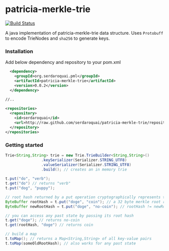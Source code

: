 # patricia-merkle-trie
[![Build Status](https://travis-ci.com/serdaroquai/patricia-merkle-trie.svg?branch=master)](https://travis-ci.org/serdaroquai/patricia-merkle-trie)  

A java implementation of patricia-merkle-trie data structure. Uses `Protobuff` to encode TrieNodes and `sha256` to generate keys. 

### Installation
Add below dependency and repository to your pom.xml

```xml
  <dependency>
    <groupId>org.serdaroquai.pml</groupId>
    <artifactId>patricia-merkle-trie</artifactId>
    <version>0.0.2</version>
  </dependency>

//..
  
<repositories>
  <repository>
    <id>serdaroquai</id>
    <url>http://raw.github.com/serdaroquai/patricia-merkle-trie/repository/</url>
  </repository>
</repositories>
```



### Getting started
```java
Trie<String,String> trie = new Trie.TrieBuilder<String,String>()
				.keySerializer(Serializer.STRING_UTF8)
				.valueSerializer(Serializer.STRING_UTF8)
				.build(); // creates an in memory trie
        
t.put("do", "verb");
t.get("do") // returns "verb"
t.put("dog", "puppy"); 

// root hash returned by a put operation cryptographically represents the entire contents
ByteBuffer rootHash = t.put("doge", "coin"); // a 32 byte merkle root representing all state
ByteBuffer newRootHash = t.put("doge", "no-coin"); // rootHash != newRootHash

// you can access any past state by passing its root hash
t.get("doge"); // returns no-coin
t.get(rootHash, "doge") // returns coin

// build a map
t.toMap(); // returns a Map<String,String> of all key-value pairs
t.toMap(someOldRootHash); // also works for any past state
```

